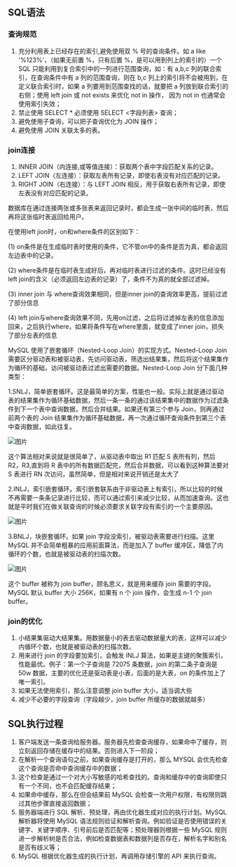 ## SQL语法

### 查询规范

1. 充分利用表上已经存在的索引,避免使用双 % 号的查询条件。如 a like '%123%'，（如果无前置 %，只有后置 %，是可以用到列上的索引的）一个 SQL 只能利用到复合索引中的一列进行范围查询，如：有 a,b,c 列的联合索引，在查询条件中有 a 列的范围查询，则在 b,c 列上的索引将不会被用到，在定义联合索引时，如果 a 列要用到范围查找的话，就要把 a 列放到联合索引的右侧；使用 left join 或 not exists 来优化 not in 操作， 因为 not in 也通常会使用索引失效；
2. 禁止使用 SELECT * 必须使用 SELECT <字段列表> 查询；
3. 避免使用子查询，可以把子查询优化为 JOIN 操作；
4. 避免使用 JOIN 关联太多的表。

### join连接

1. INNER JOIN（内连接,或等值连接）：获取两个表中字段匹配关系的记录。
2. LEFT JOIN（左连接）：获取左表所有记录，即使右表没有对应匹配的记录。
3. RIGHT JOIN（右连接）：与 LEFT JOIN 相反，用于获取右表所有记录，即使左表没有对应匹配的记录。

数据库在通过连接两张或多张表来返回记录时，都会生成一张中间的临时表，然后再将这张临时表返回给用户。

在使用left jion时，on和where条件的区别如下：

(1) on条件是在生成临时表时使用的条件，它不管on中的条件是否为真，都会返回左边表中的记录。

(2) where条件是在临时表生成好后，再对临时表进行过滤的条件。这时已经没有left join的含义（必须返回左边表的记录）了，条件不为真的就全部过滤掉。

(3) inner join 与 where查询效果相同，但是inner join的查询效率更高，提前过滤了部分信息

(4) left join与where查询效果不同，先用on过滤，之后将过滤掉左表的信息添加回来，之后执行where，如果将条件写在where里面，就变成了inner join，损失了部分左表的信息

MySQL 使用了嵌套循环（Nested-Loop Join）的实现方式。Nested-Loop Join 需要区分驱动表和被驱动表，先访问驱动表，筛选出结果集，然后将这个结果集作为循环的基础，访问被驱动表过滤出需要的数据。Nested-Loop Join 分下面几种类型：

1.SNLJ，简单嵌套循环。这是最简单的方案，性能也一般。实际上就是通过驱动表的结果集作为循环基础数据，然后一条一条的通过该结果集中的数据作为过滤条件到下一个表中查询数据，然后合并结果。如果还有第三个参与 Join，则再通过前两个表的 Join 结果集作为循环基础数据，再一次通过循环查询条件到第三个表中查询数据，如此往复。

![图片](https://i.loli.net/2021/08/02/NSWlnXAhtHIkYjL.jpg)

这个算法相对来说就是很简单了，从驱动表中取出 R1 匹配 S 表所有列，然后 R2，R3,直到将 R 表中的所有数据匹配完，然后合并数据，可以看到这种算法要对 S 表进行 RN 次访问，虽然简单，但是相对来说开销还是太大了

2.INLJ，索引嵌套循环。索引嵌套联系由于非驱动表上有索引，所以比较的时候不再需要一条条记录进行比较，而可以通过索引来减少比较，从而加速查询。这也就是平时我们在做关联查询的时候必须要求关联字段有索引的一个主要原因。

![图片](https://i.loli.net/2021/08/02/m94qDEu8AtnCF7Y.jpg)

3.BNLJ，块嵌套循环。如果 join 字段没索引，被驱动表需要进行扫描。这里 MySQL 并不会简单粗暴的应用前面算法，而是加入了 buffer 缓冲区，降低了内循环的个数，也就是被驱动表的扫描次数。

![图片](https://i.loli.net/2021/08/02/zScDHul4QnTqmbZ.jpg)

这个 buffer 被称为 join buffer，顾名思义，就是用来缓存 join 需要的字段。MySQL 默认 buffer 大小 256K，如果有 n 个 join 操作，会生成 n-1 个 join buffer。

### join的优化

1. 小结果集驱动大结果集。用数据量小的表去驱动数据量大的表，这样可以减少内循环个数，也就是被驱动表的扫描次数。
2. 用来进行 join 的字段要加索引，会触发 INLJ 算法，如果是主键的聚簇索引，性能最优。例子：第一个子查询是 72075 条数据，join 的第二条子查询是 50w 数据，主要的优化还是驱动表是小表，后面的是大表，on 的条件加上了唯一索引。
3. 如果无法使用索引，那么注意调整 join buffer 大小，适当调大些
4. 减少不必要的字段查询（字段越少，join buffer 所缓存的数据就越多）

## SQL执行过程

1. 客户端发送一条查询给服务器。服务器先检查查询缓存，如果命中了缓存，则立刻返回存储在缓存中的结果。否则进入下一阶段；
2. 在解析一个查询语句之前，如果查询缓存是打开的，那么 MYSQL 会优先检查这个查询是否命中查询缓存中的数据；
3. 这个检查是通过一个对大小写敏感的哈希查找的。查询和缓存中的查询即使只有一个不同，也不会匹配缓存结果；
4. 如果命中缓存，那么在但会结果前 MySQL 会检查一次用户权限，有权限则跳过其他步骤直接返回数据；
5. 服务器端进行 SQL 解析、预处理，再由优化器生成对应的执行计划。MySQL 解析器将使用 MySQL 语法规则验证和解析查询。例如验证是否使用错误的关键字、关键字顺序、引号前后是否匹配等；预处理器则根据一些 MySQL 规则进一步解析树是否合法，例如检查数据表和数据列是否存在，解析名字和别名是否有歧义等；
6. MySQL 根据优化器生成的执行计划，再调用存储引擎的 API 来执行查询。

